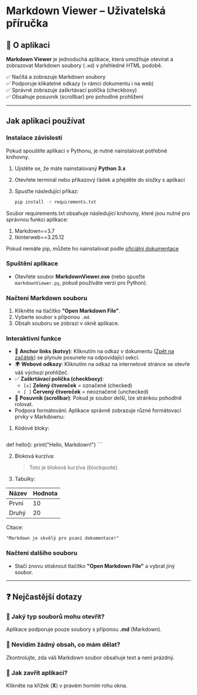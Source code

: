 # Markdown Viewer – Uživatelská příručka

## 📖 O aplikaci

**Markdown Viewer** je jednoduchá aplikace, která umožňuje otevírat a zobrazovat Markdown soubory (`.md`) v přehledné HTML podobě.

✅ Načítá a zobrazuje Markdown soubory  
✅ Podporuje klikatelné odkazy (v rámci dokumentu i na web)  
✅ Správně zobrazuje zaškrtávací políčka (checkboxy)  
✅ Obsahuje posuvník (scrollbar) pro pohodlné prohlížení  

---

## Jak aplikaci používat

### Instalace závislostí  

Pokud spouštíte aplikaci v Pythonu, je nutné nainstalovat potřebné knihovny.  

1. Ujistěte se, že máte nainstalovaný **Python 3.x**  
2. Otevřete terminál nebo příkazový řádek a přejděte do složky s aplikací  
3. Spusťte následující příkaz:  

   ```sh
   pip install -r requirements.txt
   ```

Soubor requirements.txt obsahuje následující knihovny, které jsou nutné pro správnou funkci aplikace:

1. Markdown==3.7
2. tkinterweb==3.25.12

Pokud nemáte pip, můžete ho nainstalovat podle [oficiální dokumentace](https://pip.pypa.io/en/stable/installation/)

### Spuštění aplikace

- Otevřete soubor **MarkdownViewer.exe** (nebo spusťte `markdownViewer.py`, pokud používáte verzi pro Python).

### Načtení Markdown souboru

1. Klikněte na tlačítko **"Open Markdown File"**.  
2. Vyberte soubor s příponou `.md`.  
3. Obsah souboru se zobrazí v okně aplikace.  

### Interaktivní funkce

- 📌 **Anchor links (kotvy)**: Kliknutím na odkaz v dokumentu ([Zpět na začátek](#markdown-viewer-uživatelská-příručka)) se plynule posunete na odpovídající sekci.
- 🌍 **Webové odkazy**: Kliknutím na odkaz na internetové stránce se otevře váš výchozí prohlížeč.  
- ✅ **Zaškrtávací políčka (checkboxy)**:  
  - `[x]` **Zelený čtvereček** = označené (checked)  
  - `[ ]` **Červený čtvereček** = neoznačené (unchecked)  
- 📜 **Posuvník (scrollbar)**: Pokud je soubor delší, lze stránkou pohodlně rolovat.  
- Podpora formátování: Aplikace správně zobrazuje různé formátovací prvky v Markdownu:

1. Kódové bloky:
    ```python
def hello():
    print("Hello, Markdown!")
    ```


2. Bloková kurzíva:

    > Toto je bloková kurzíva (blockquote).


3. Tabulky:

| Název  | Hodnota |
|--------|---------|
| První  | 10      |
| Druhý  | 20      |





Citace:

    "Markdown je skvělý pro psaní dokumentace!"

### Načtení dalšího souboru

- Stačí znovu stisknout tlačítko **"Open Markdown File"** a vybrat jiný soubor.  

---

## ❓ Nejčastější dotazy

### 🔹 Jaký typ souborů mohu otevřít?
Aplikace podporuje pouze soubory s příponou **.md** (Markdown).  

### 🔹 Nevidím žádný obsah, co mám dělat?
Zkontrolujte, zda váš Markdown soubor obsahuje text a není prázdný.  

### 🔹 Jak zavřít aplikaci?
Klikněte na křížek (**X**) v pravém horním rohu okna.  


